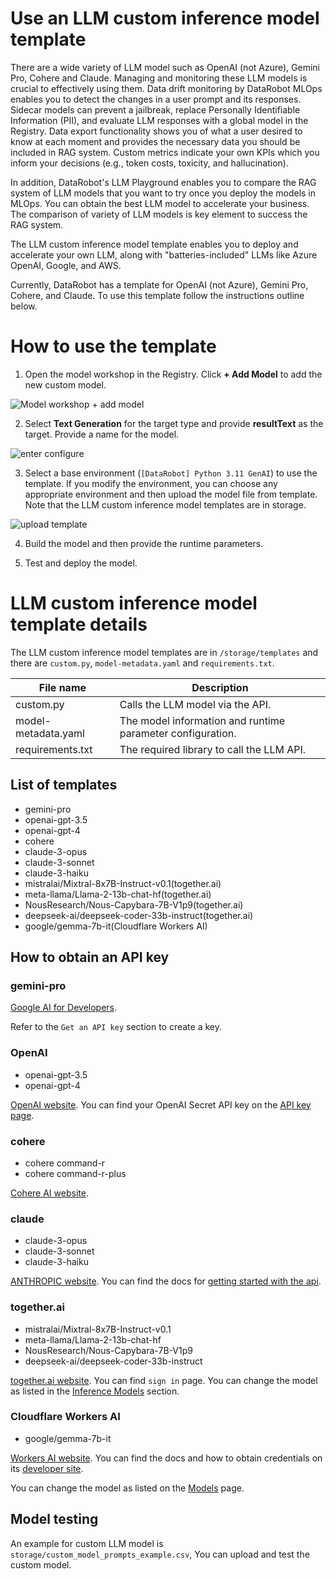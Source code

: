 # Use an LLM custom inference model template

There are a wide variety of LLM model such as OpenAI (not Azure), Gemini Pro, Cohere and Claude. Managing and monitoring these LLM models is crucial to effectively using them. Data drift monitoring by DataRobot MLOps enables you to detect the changes in a user prompt and its responses. Sidecar models can prevent a jailbreak, replace Personally Identifiable Information (PII), and evaluate LLM responses with a global model in the Registry. Data export functionality shows you of what a user desired to know at each moment and provides the necessary data you should be included in RAG system. Custom metrics indicate your own KPIs which you inform your decisions (e.g., token costs, toxicity, and hallucination).

In addition, DataRobot's LLM Playground enables you to compare the RAG system of LLM models that you want to try once you deploy the models in MLOps. You can obtain the best LLM model to accelerate your business. The comparison of variety of LLM models is key element to success the RAG system.

The LLM custom inference model template enables you to deploy and accelerate your own LLM, along with "batteries-included" LLMs like Azure OpenAI, Google, and AWS.

Currently, DataRobot has a template for OpenAI (not Azure), Gemini Pro, Cohere, and Claude. To use this template follow the instructions outline below. 

# How to use the template

1. Open the model workshop in the Registry. Click **+ Add Model** to add the new custom model.

![Model workshop + add model](./storage/_images/img1.png "+ add model")

2. Select **Text Generation** for the target type and provide **resultText** as the target. Provide a name for the model.

![enter configure](./storage/_images/img2.png "enter configure")

3. Select a base environment (`[DataRobot] Python 3.11 GenAI`) to use the template. If you modify the environment, you can choose any appropriate environment and then upload the model file from template. Note that the LLM custom inference model templates are in storage.

![upload template](./storage/_images/img3.png "upload template")

4. Build the model and then provide the runtime parameters.

5. Test and deploy the model.

# LLM custom inference model template details

The LLM custom inference model templates are in `/storage/templates` and there are `custom.py`, `model-metadata.yaml` and `requirements.txt`.

| File name            |  Description           |
|----------------------|------------------------|
| custom.py            | Calls the LLM model via the API. |
| model-metadata.yaml  | The model information and runtime parameter configuration. |
| requirements.txt     | The required library to call the LLM API. |

## List of templates

- gemini-pro
- openai-gpt-3.5
- openai-gpt-4
- cohere 
- claude-3-opus
- claude-3-sonnet
- claude-3-haiku
- mistralai/Mixtral-8x7B-Instruct-v0.1(together.ai)
- meta-llama/Llama-2-13b-chat-hf(together.ai)
- NousResearch/Nous-Capybara-7B-V1p9(together.ai)
- deepseek-ai/deepseek-coder-33b-instruct(together.ai)
- google/gemma-7b-it(Cloudflare Workers AI)

## How to obtain an API key

### gemini-pro

[Google AI for Developers](https://ai.google.dev/tutorials/setup).

Refer to the `Get an API key` section to create a key.

### OpenAI

- openai-gpt-3.5
- openai-gpt-4

[OpenAI website](https://openai.com/). You can find your OpenAI Secret API key on the [API key page](https://platform.openai.com/api-keys).

### cohere

- cohere command-r
- cohere command-r-plus

[Cohere AI website](https://docs.cohere.com/).

### claude

- claude-3-opus
- claude-3-sonnet
- claude-3-haiku

[ANTHROPIC website](https://www.anthropic.com/). You can find the docs for [getting started with the api](https://docs.anthropic.com/claude/reference/getting-started-with-the-api).

### together.ai

- mistralai/Mixtral-8x7B-Instruct-v0.1
- meta-llama/Llama-2-13b-chat-hf
- NousResearch/Nous-Capybara-7B-V1p9
- deepseek-ai/deepseek-coder-33b-instruct

[together.ai website](https://www.together.ai/). You can find `sign in` page. You can change the model as listed in the [Inference Models](https://docs.together.ai/docs/inference-models) section.

### Cloudflare Workers AI

- google/gemma-7b-it

[Workers AI website](https://dash.cloudflare.com/). You can find the docs and how to obtain credentials on its [developer site](https://developers.cloudflare.com/workers-ai/). <br>

You can change the model as listed on the [Models](https://developers.cloudflare.com/workers-ai/models/) page.

## Model testing

An example for custom LLM model is `storage/custom_model_prompts_example.csv`, You can upload and test the custom model.
